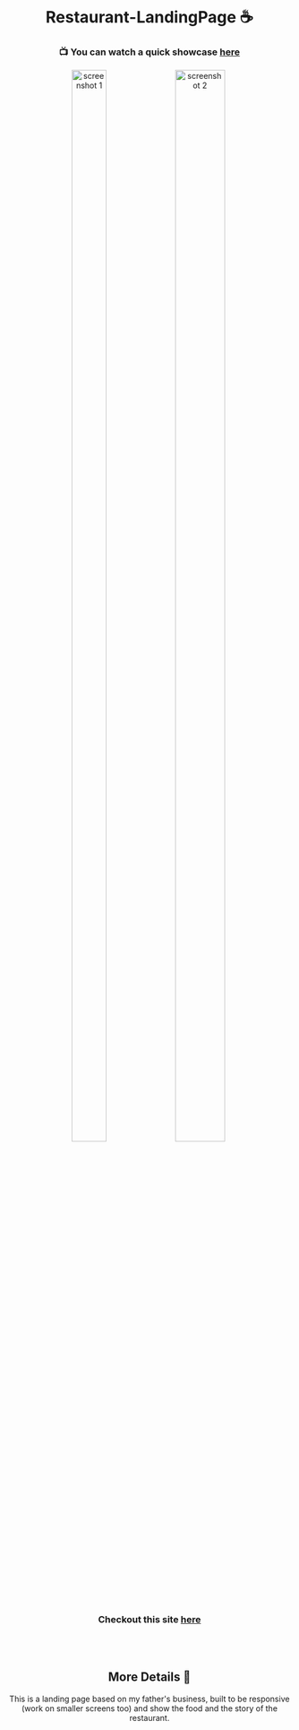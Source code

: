 <h1 align="center">
  Restaurant-LandingPage ☕  
</h1>

<h3 align="center">
  📺 You can watch a quick showcase
  <a href= "https://www.youtube.com/watch?v=B-BlN-RBImA"> here</a>
</h3>


<p align="center">
  <img src="https://user-images.githubusercontent.com/61806906/220502303-568ac80b-750f-4069-9171-f9478243175c.png" alt="screenshot 1" width="35%" height="70%"/>
  <img src="https://user-images.githubusercontent.com/61806906/220502233-dbdf1cd4-4dfb-4d79-9d30-e1e93d6c3228.png" alt="screenshot 2" width="42%" height="70%"/>
</p>



<h3 align="center">
  Checkout this site
  <a href= "https://lucas-tito.github.io/Restaurant-LandingPage/"> here</a>
</h3>

<br><br>
<h2 align="center">
  More Details 📃
</h2>

<p align="center">
  This is a landing page based on my father's business, built to be responsive (work on smaller screens too) and show the food and the story of the restaurant.
</p>
